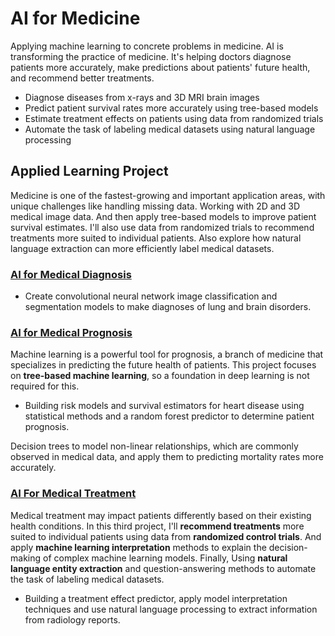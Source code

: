 # **AI for Medicine**
Applying machine learning to concrete problems in medicine. AI is transforming the practice of medicine. It's helping doctors diagnose patients more accurately, make predictions about patients' future health, and recommend better treatments.

- Diagnose diseases from x-rays and 3D MRI brain images
- Predict patient survival rates more accurately using tree-based models
- Estimate treatment effects on patients using data from randomized trials
- Automate the task of labeling medical datasets using natural language processing

## **Applied Learning Project**
Medicine is one of the fastest-growing and important application areas, with unique challenges like handling missing data. Working with 2D and 3D medical image data. And then apply tree-based models to improve patient survival estimates. I'll also use data from randomized trials to recommend treatments more suited to individual patients. Also explore how natural language extraction can more efficiently label medical datasets.


### [AI for Medical Diagnosis]()

- Create convolutional neural network image classification and segmentation models to make diagnoses of lung and brain disorders. 


### [AI for Medical Prognosis]()
Machine learning is a powerful tool for prognosis, a branch of medicine that specializes in predicting the future health of patients. This project focuses on **tree-based machine learning**, so a foundation in deep learning is not required for this. 

- Building risk models and survival estimators for heart disease using statistical methods and a random forest predictor to determine patient prognosis. 

Decision trees to model non-linear relationships, which are commonly observed in medical data, and apply them to predicting mortality rates more accurately. 

### [AI For Medical Treatment]()
Medical treatment may impact patients differently based on their existing health conditions. In this third project, I'll **recommend treatments** more suited to individual patients using data from **randomized control trials**. And apply **machine learning interpretation** methods to explain the decision-making of complex machine learning models. Finally, Using **natural language entity extraction** and question-answering methods to automate the task of labeling medical datasets.

- Building a treatment effect predictor, apply model interpretation techniques and use natural language processing to extract information from radiology reports.


